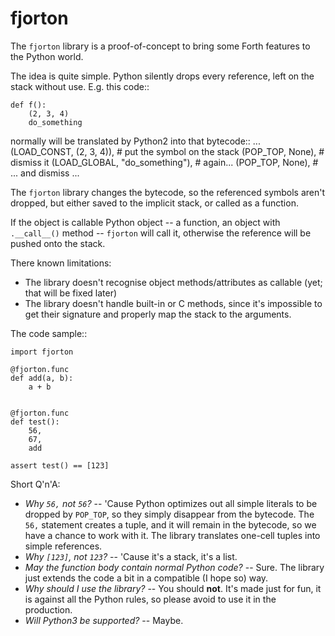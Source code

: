 fjorton
=======

The `fjorton` library is a proof-of-concept to bring some
Forth features to the Python world.

The idea is quite simple. Python silently drops every
reference, left on the stack without use. E.g. this code::

    def f():
        (2, 3, 4)
        do_something


normally will be translated by Python2 into that bytecode::
    ...
    (LOAD_CONST, (2, 3, 4)),        # put the symbol on the stack
    (POP_TOP, None),                # dismiss it
    (LOAD_GLOBAL, "do_something"),  # again...
    (POP_TOP, None),                # ... and dismiss
    ...

The `fjorton` library changes the bytecode, so the referenced
symbols aren't dropped, but either saved to the implicit stack,
or called as a function.

If the object is callable Python object -- a function, an object
with `.__call__()` method -- `fjorton` will call it, otherwise the
reference will be pushed onto the stack.

There known limitations:

* The library doesn't recognise object methods/attributes as callable
  (yet; that will be fixed later)
* The library doesn't handle built-in or C methods, since it's
  impossible to get their signature and properly map the stack to
  the arguments.

The code sample::

    import fjorton

    @fjorton.func
    def add(a, b):
        a + b


    @fjorton.func
    def test():
        56,
        67,
        add

    assert test() == [123]


Short Q'n'A:

* *Why `56,` not `56`?* -- 'Cause Python optimizes out all simple literals
  to be dropped by `POP_TOP`, so they simply disappear from the bytecode.
  The `56,` statement creates a tuple, and it will remain in the bytecode,
  so we have a chance to work with it. The library translates one-cell tuples
  into simple references.
* *Why `[123]`, not `123`?* -- 'Cause it's a stack, it's a list.
* *May the function body contain normal Python code?* -- Sure. The library
  just extends the code a bit in a compatible (I hope so) way.
* *Why should I use the library?* -- You should **not**. It's made just for
  fun, it is against all the Python rules, so please avoid to use it in the
  production.
* *Will Python3 be supported?* -- Maybe.
